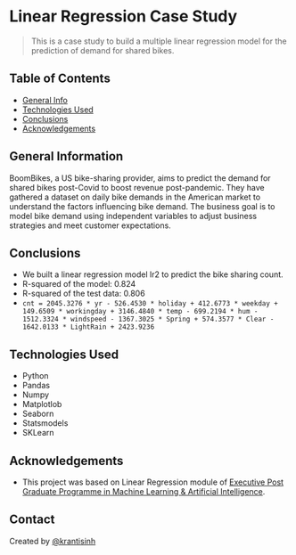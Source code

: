# Linear Regression Case Study
> This is a case study to build a multiple linear regression model for the prediction of demand for shared bikes.

## Table of Contents
* [General Info](#general-information)
* [Technologies Used](#technologies-used)
* [Conclusions](#conclusions)
* [Acknowledgements](#acknowledgements)

## General Information
BoomBikes, a US bike-sharing provider, aims to predict the demand for shared bikes post-Covid to boost revenue post-pandemic. They have gathered a dataset on daily bike demands in the American market to understand the factors influencing bike demand. The business goal is to model bike demand using independent variables to adjust business strategies and meet customer expectations.


## Conclusions
- We built a linear regression model lr2 to predict the bike sharing count.
- R-squared of the model: 0.824
- R-squared of the test data: 0.806
- `cnt = 2045.3276 * yr - 526.4530 * holiday + 412.6773 * weekday + 149.6509 * workingday + 3146.4840 * temp - 699.2194 * hum - 1512.3324 * windspeed - 1367.3025 * Spring + 574.3577 * Clear - 1642.0133 * LightRain + 2423.9236`

## Technologies Used
- Python
- Pandas
- Numpy
- Matplotlob
- Seaborn
- Statsmodels
- SKLearn

## Acknowledgements
- This project was based on Linear Regression module of [Executive Post Graduate Programme in Machine Learning & Artificial Intelligence](https://www.iiitb.ac.in/executive-post-graduate-programme-in-machine-learning-artificial-intelligence).



## Contact
Created by [@krantisinh](https://github.com/Krantisinh/)
